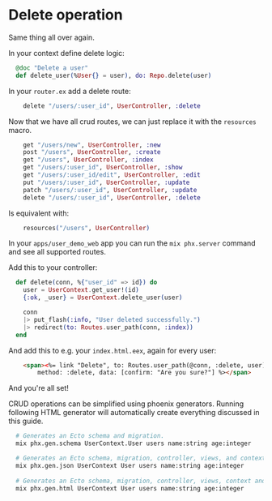 # Delete operation

Same thing all over again.

In your context define delete logic:

```elixir
  @doc "Delete a user"
  def delete_user(%User{} = user), do: Repo.delete(user)
```

In your `router.ex` add a delete route:

```Elixir
    delete "/users/:user_id", UserController, :delete
```

Now that we have all crud routes, we can just replace it with the `resources` macro. 

```Elixir
    get "/users/new", UserController, :new
    post "/users", UserController, :create
    get "/users", UserController, :index
    get "/users/:user_id", UserController, :show
    get "/users/:user_id/edit", UserController, :edit
    put "/users/:user_id", UserController, :update
    patch "/users/:user_id", UserController, :update
    delete "/users/:user_id", UserController, :delete
```
Is equivalent with:

```Elixir
    resources("/users", UserController)
```

In your `apps/user_demo_web` app you can run the `mix phx.server` command and see all supported routes.

Add this to your controller:

```elixir
  def delete(conn, %{"user_id" => id}) do
    user = UserContext.get_user!(id)
    {:ok, _user} = UserContext.delete_user(user)

    conn
    |> put_flash(:info, "User deleted successfully.")
    |> redirect(to: Routes.user_path(conn, :index))
  end
```

And add this to e.g. your `index.html.eex`, again for every user:

```html
    <span><%= link "Delete", to: Routes.user_path(@conn, :delete, user),
        method: :delete, data: [confirm: "Are you sure?"] %></span>
```

And you're all set!

CRUD operations can be simplified using phoenix generators. Running following HTML generator will automatically create everything discussed in this guide.
```bash
  # Generates an Ecto schema and migration.
  mix phx.gen.schema UserContext.User users name:string age:integer

  # Generates an Ecto schema, migration, controller, views, and context for a JSON resource.
  mix phx.gen.json UserContext User users name:string age:integer
  
  # Generates an Ecto schema, migration, controller, views, context and templates for an HTML resource
  mix phx.gen.html UserContext User users name:string age:integer
```
